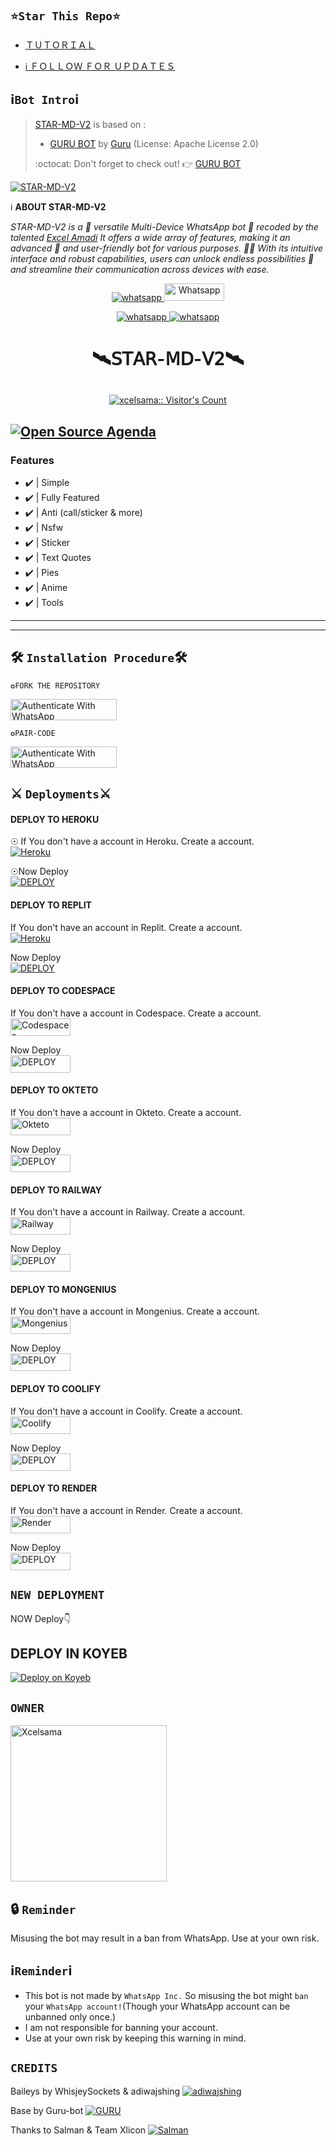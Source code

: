 




## `⭐Star This Repo⭐`


- [ＴＵＴＯＲＩＡＬ](https://github.com/Xcelsama/HOW-TO-DEPLOY-STAR-MD-V2) 

- [ℹ️ ＦＯＬＬＯＷ ＦＯＲ ＵＰＤＡＴＥＳ
](https://github.com/Xcelsama)
<p align="center">



##  ℹ️```Bot Intro```ℹ️
>[STAR-MD-V2](https://github.com/Xcelsama/STAR-MD-V2) is based on :
>- [GURU BOT](https://github.com/Guru322/GURU-BOT) by [Guru](https://github.com/Guru322) (License: Apache License 2.0)
>
> :octocat: Don't forget to check out! :point_right: [GURU BOT](https://github.com/Guru322/GURU-BOT)

[![STAR-MD-V2](https://telegra.ph/file/90db75d05675c7fae7dd0.jpg)](https://whatsapp.com/channel/0029VaBcXo4JJhzW9c1uVD2X)
</p>

 ℹ️ **ABOUT STAR-MD-V2**

_STAR-MD-V2 is a 🌟 versatile Multi-Device WhatsApp bot 🤖 recoded by the talented [Excel Amadi](https://github.com/Xcelsama) It offers a wide array of features, making it an advanced 📡 and user-friendly bot for various purposes. 🎉📱 With its intuitive interface and robust capabilities, users can unlock endless possibilities 🚀 and streamline their communication across devices with ease._

 <p align="center">
 <a href="https://wa.me//+2347045035241" target="_blank">
    <img alt="whatsapp" src="https://img.shields.io/badge/ Whatsapp -25D366?style=for-the-badge&logo=whatsapp&logoColor=white" />
  </a>
  <a aria-label="STAR-MD is free to use" href="https://chat.whatsapp.com/EmP3syvou18HrZk6R6nTAK" "target="_blank"><img alt='Whatsapp' src='https://img.shields.io/badge/OFFICIAL-GC-h?color=black&style=for-the-badge&logo=whatsapp' width="96.35" height="28"/></a></p>



<p align="center">
<a href='https://chat.whatsapp.com/Lg0lY4M1k8oDMYzylg86xs' 
  <a aria-label="Join our chats" href="https://chat.whatsapp.com/FdwbFnI8Fcf4VTVvFTFk08" target="_blank">

   <img alt="whatsapp" src="https://img.shields.io/badge/Join Group-25D366?style=for-the-badge&logo=whatsapp&logoColor=white" />
<img alt="whatsapp" src="https://img.shields.io/badge/Bot%20Whatsapp-25D366?style=for-the-badge&logo=whatsapp&logoColor=white" />

  <a
 href="https://wa.me//+2347045035241"></a>
</p>

  </a>


<h1 align="center"> 🛰𝖲𝖳𝖠𝖱-𝖬𝖣-𝖵𝟤🛰
</p>


##





</a>
   <a aria-label="STAR-MD-V2 is free to use" href="https://whatsapp.com/channel/0029VaBcXo4JJhzW9c1uVD2X" target="_blank">
 <p align="center"><img src="https://profile-counter.glitch.me/{xcelsama}/count.svg" alt="xcelsama:: Visitor's Count" /></p>




<a 
href="https://www.opensourceagenda.com/projects/star-md-v2"><img src="https://www.opensourceagenda.com/projects/star-md-v2/reviews/badge.svg" alt="Open Source Agenda"></a> 
---------



### Features

- ✔️ | Simple
- ✔️ | Fully Featured
- ✔️ | Anti (call/sticker & more)
- ✔️ | Nsfw 
- ✔️ | Sticker 
- ✔️ | Text Quotes
- ✔️ | Pies
- ✔️ | Anime 
- ✔️ | Tools 

---------

---------



## 🛠️ `Installation Procedure`🛠


```✪FORK THE REPOSITORY```

  <a href="https://github.com/Xcelsama/STAR-MD-V2/fork" target="_blank">
  <img src="https://img.shields.io/badge/FORK STAR-black?style=for-the-badge&logo=render" alt="Authenticate With WhatsApp" width="170" height="34">
</a>


```✪PAIR-CODE```



<a href="https://replit.com/@HopeAmadi/STAR-MD-V2-PAIR-CODE?s=app" target="_blank">
  <img src="https://img.shields.io/badge/PAIR CODE-black?style=for-the-badge&logo=render" alt="Authenticate With WhatsApp" width="170" height="34">
</a>

















## ⚔️ `Deployments`⚔️
#### DEPLOY TO HEROKU 

☉ If You don't have a account in Heroku. Create a account.
    <br>
<a href='https://signup.heroku.com/' target="_blank"><img alt='Heroku' src='https://img.shields.io/badge/-Create-black?style=for-the-badge&logo=heroku&logoColor=white'/></a>

☉Now Deploy
    <br>
<a href='https://dashboard.heroku.com/new?template=https://github.com/Xcelsama/STAR-V2' target="_blank"><img alt='DEPLOY' src='https://img.shields.io/badge/-DEPLOY-black?style=for-the-badge&logo=heroku&logoColor=white'/></a>

#### DEPLOY TO REPLIT
 If You don't have an account in Replit. Create a account.
    <br>
<a href='https://replit.com/signup' target="_blank"><img alt='Heroku' src='https://img.shields.io/badge/-Create-black?style=for-the-badge&logo=replit&logoColor=white'/></a>

 Now Deploy
    <br>
    <a href='https://repl.it/github/salmanytofficial/XLICON-V2-MD' target="_blank"><img alt='DEPLOY' src='https://img.shields.io/badge/-DEPLOY-black?style=for-the-badge&logo=replit&logoColor=white'/></a>



#### DEPLOY TO CODESPACE

 If You don't have a account in Codespace. Create a account.
    <br>
<a href='https://github.com/login?return_to=https%3A%2F%2Fgithub.com%2Fcodespaces' target="_blank"><img alt='Codespaces' src='https://img.shields.io/badge/CREATE-h?color=black&style=for-the-badge&logo=visualstudiocode' width="96.35" height="28"/></a></p>

 Now Deploy
    <br>
<a href='https://github.com/codespaces/new' target="_blank"><img alt='DEPLOY' src='https://img.shields.io/badge/DEPLOY -h?color=black&style=for-the-badge&logo=visualstudiocode' width="96.35" height="28"/></a></p>

#### DEPLOY TO OKTETO

If You don't have a account in Okteto. Create a account.
    <br>
<a href='https://www.okteto.com/pricing/?plan=SaaS' target="_blank"><img alt='Okteto' src='https://img.shields.io/badge/CREATE-h?color=black&style=for-the-badge&logo=opera' width="96.35" height="28"/></a></p>

Now Deploy
    <br>
<a href='https://cloud.okteto.com/login' target="_blank"><img alt='DEPLOY' src='https://img.shields.io/badge/DEPLOY -h?color=black&style=for-the-badge&logo=opera' width="96.35" height="28"/></a></p>

#### DEPLOY TO RAILWAY

 If You don't have a account in Railway. Create a account.
    <br>
<a href='https://railway.app/login' target="_blank"><img alt='Railway' src='https://img.shields.io/badge/CREATE-h?color=black&style=for-the-badge&logo=railway' width="96.35" height="28"/></a></p>

 Now Deploy
    <br>
<a href='https://railway.app/new' target="_blank"><img alt='DEPLOY' src='https://img.shields.io/badge/DEPLOY -h?color=black&style=for-the-badge&logo=railway' width="96.35" height="28"/></a></p>

#### DEPLOY TO MONGENIUS

 If You don't have a account in Mongenius. Create a account.
    <br>
<a href='https://studio.mogenius.com/user/registration' target="_blank"><img alt='Mongenius' src='https://img.shields.io/badge/CREATE-h?color=black&style=for-the-badge&logo=genius' width="96.35" height="28"/></a></p>

 Now Deploy
    <br>
<a href='https://railway.app/new' target="_blank"><img alt='DEPLOY' src='https://img.shields.io/badge/DEPLOY -h?color=black&style=for-the-badge&logo=genius' width="96.35" height="28"/></a></p>

#### DEPLOY TO COOLIFY

 If You don't have a account in Coolify. Create a account.
    <br>
<a href='https://app.coolify.io/register' target="_blank"><img alt='Coolify' src='https://img.shields.io/badge/CREATE-h?color=black&style=for-the-badge&logo=C' width="96.35" height="28"/></a></p>

 Now Deploy
    <br>
<a href='https://coolify.io/' target="_blank"><img alt='DEPLOY' src='https://img.shields.io/badge/DEPLOY -h?color=black&style=for-the-badge&logo=C' width="96.35" height="28"/></a></p>

#### DEPLOY TO RENDER

 If You don't have a account in Render. Create a account.
    <br>
<a href='https://dashboard.render.com/register' target="_blank"><img alt='Render' src='https://img.shields.io/badge/CREATE-h?color=black&style=for-the-badge&logo=render' width="96.35" height="28"/></a></p>

 Now Deploy
    <br>
<a href='https://dashboard.render.com' target="_blank"><img alt='DEPLOY' src='https://img.shields.io/badge/DEPLOY -h?color=black&style=for-the-badge&logo=render' width="96.35" height="28"/></a></p>

## `NEW DEPLOYMENT`
NOW Deploy👇
<br>
## DEPLOY IN KOYEB    
[![Deploy on Koyeb](https://www.koyeb.com/static/images/deploy/button.svg)](https://app.koyeb.com/auth/signup)  
## `OWNER` 
<a href="https://github.com/Xcelsama"><img src="https://github.com/Xcelsama.png" width="250" height="250" alt="Xcelsama"/></a>



## 🔒 `Reminder`
Misusing the bot may result in a ban from WhatsApp. Use at your own risk.


## ℹ️`Reminder`ℹ️

- This bot is not made by `WhatsApp Inc.` So misusing the bot might `ban` your `WhatsApp account!`(Though your WhatsApp account can be unbanned only once.)
- I am not responsible for banning your account.
- Use at your own risk by keeping this warning in mind.


## `CREDITS`
Baileys by WhisjeySockets  & adiwajshing
[![adiwajshing](https://github.com/WhiskeySockets.png?size=200)](https://github.com/WhiskeySockets) 

Base by Guru-bot
[![GURU](https://github.com/Guru322.png?size=200)](https://github.com/Guru322) 


Thanks to Salman & Team Xlicon
[![Salman](https://github.com/salmanytofficial.png?size=200)](https://github.com/salmanytofficial)